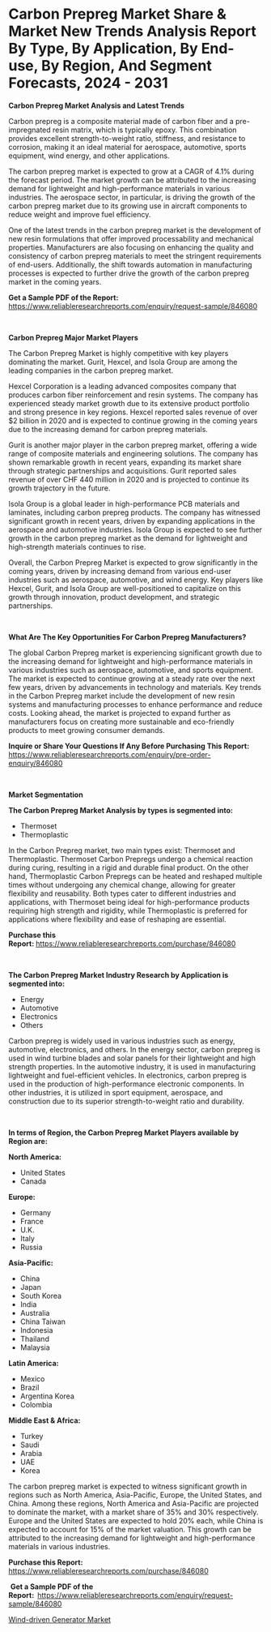 <p><h1>Carbon Prepreg Market Share & Market New Trends Analysis Report By Type, By Application, By End-use, By Region, And Segment Forecasts, 2024 - 2031</h1></p><p><strong>Carbon Prepreg Market Analysis and Latest Trends</strong></p>
<p><p>Carbon prepreg is a composite material made of carbon fiber and a pre-impregnated resin matrix, which is typically epoxy. This combination provides excellent strength-to-weight ratio, stiffness, and resistance to corrosion, making it an ideal material for aerospace, automotive, sports equipment, wind energy, and other applications.</p><p>The carbon prepreg market is expected to grow at a CAGR of 4.1% during the forecast period. The market growth can be attributed to the increasing demand for lightweight and high-performance materials in various industries. The aerospace sector, in particular, is driving the growth of the carbon prepreg market due to its growing use in aircraft components to reduce weight and improve fuel efficiency.</p><p>One of the latest trends in the carbon prepreg market is the development of new resin formulations that offer improved processability and mechanical properties. Manufacturers are also focusing on enhancing the quality and consistency of carbon prepreg materials to meet the stringent requirements of end-users. Additionally, the shift towards automation in manufacturing processes is expected to further drive the growth of the carbon prepreg market in the coming years.</p></p>
<p><strong>Get a Sample PDF of the Report:&nbsp;</strong> <a href="https://www.reliableresearchreports.com/enquiry/request-sample/846080">https://www.reliableresearchreports.com/enquiry/request-sample/846080</a></p>
<p>&nbsp;</p>
<p><strong>Carbon Prepreg Major Market Players</strong></p>
<p><p>The Carbon Prepreg Market is highly competitive with key players dominating the market. Gurit, Hexcel, and Isola Group are among the leading companies in the carbon prepreg market.</p><p>Hexcel Corporation is a leading advanced composites company that produces carbon fiber reinforcement and resin systems. The company has experienced steady market growth due to its extensive product portfolio and strong presence in key regions. Hexcel reported sales revenue of over $2 billion in 2020 and is expected to continue growing in the coming years due to the increasing demand for carbon prepreg materials.</p><p>Gurit is another major player in the carbon prepreg market, offering a wide range of composite materials and engineering solutions. The company has shown remarkable growth in recent years, expanding its market share through strategic partnerships and acquisitions. Gurit reported sales revenue of over CHF 440 million in 2020 and is projected to continue its growth trajectory in the future.</p><p>Isola Group is a global leader in high-performance PCB materials and laminates, including carbon prepreg products. The company has witnessed significant growth in recent years, driven by expanding applications in the aerospace and automotive industries. Isola Group is expected to see further growth in the carbon prepreg market as the demand for lightweight and high-strength materials continues to rise.</p><p>Overall, the Carbon Prepreg Market is expected to grow significantly in the coming years, driven by increasing demand from various end-user industries such as aerospace, automotive, and wind energy. Key players like Hexcel, Gurit, and Isola Group are well-positioned to capitalize on this growth through innovation, product development, and strategic partnerships.</p></p>
<p>&nbsp;</p>
<p><strong>What Are The Key Opportunities For Carbon Prepreg Manufacturers?</strong></p>
<p><p>The global Carbon Prepreg market is experiencing significant growth due to the increasing demand for lightweight and high-performance materials in various industries such as aerospace, automotive, and sports equipment. The market is expected to continue growing at a steady rate over the next few years, driven by advancements in technology and materials. Key trends in the Carbon Prepreg market include the development of new resin systems and manufacturing processes to enhance performance and reduce costs. Looking ahead, the market is projected to expand further as manufacturers focus on creating more sustainable and eco-friendly products to meet growing consumer demands.</p></p>
<p><strong>Inquire or Share Your Questions If Any Before Purchasing This Report:</strong> <a href="https://www.reliableresearchreports.com/enquiry/pre-order-enquiry/846080">https://www.reliableresearchreports.com/enquiry/pre-order-enquiry/846080</a></p>
<p>&nbsp;</p>
<p><strong>Market Segmentation</strong></p>
<p><strong>The Carbon Prepreg Market Analysis by types is segmented into:</strong></p>
<p><ul><li>Thermoset</li><li>Thermoplastic</li></ul></p>
<p><p>In the Carbon Prepreg market, two main types exist: Thermoset and Thermoplastic. Thermoset Carbon Prepregs undergo a chemical reaction during curing, resulting in a rigid and durable final product. On the other hand, Thermoplastic Carbon Prepregs can be heated and reshaped multiple times without undergoing any chemical change, allowing for greater flexibility and reusability. Both types cater to different industries and applications, with Thermoset being ideal for high-performance products requiring high strength and rigidity, while Thermoplastic is preferred for applications where flexibility and ease of reshaping are essential.</p></p>
<p><strong>Purchase this Report:&nbsp;</strong><a href="https://www.reliableresearchreports.com/purchase/846080">https://www.reliableresearchreports.com/purchase/846080</a></p>
<p>&nbsp;</p>
<p><strong>The Carbon Prepreg Market Industry Research by Application is segmented into:</strong></p>
<p><ul><li>Energy</li><li>Automotive</li><li>Electronics</li><li>Others</li></ul></p>
<p><p>Carbon prepreg is widely used in various industries such as energy, automotive, electronics, and others. In the energy sector, carbon prepreg is used in wind turbine blades and solar panels for their lightweight and high strength properties. In the automotive industry, it is used in manufacturing lightweight and fuel-efficient vehicles. In electronics, carbon prepreg is used in the production of high-performance electronic components. In other industries, it is utilized in sport equipment, aerospace, and construction due to its superior strength-to-weight ratio and durability.</p></p>
<p>&nbsp;</p>
<p><strong>In terms of Region, the Carbon Prepreg Market Players available by Region are:</strong></p>
<p>
    <p> <strong> North America: </strong>
        <ul>
            <li>United States</li>
            <li>Canada</li>
        </ul>
        </p> 
    <p> <strong> Europe: </strong>
        <ul>
            <li>Germany</li>
            <li>France</li>
            <li>U.K.</li>
            <li>Italy</li>
            <li>Russia</li>
        </ul>
        </p> 
    <p> <strong> Asia-Pacific: </strong>
        <ul>
            <li>China</li>
            <li>Japan</li>
            <li>South Korea</li>
            <li>India</li>
            <li>Australia</li>
            <li>China Taiwan</li>
            <li>Indonesia</li>
            <li>Thailand</li>
            <li>Malaysia</li>
        </ul>
        </p> 
    <p> <strong> Latin America: </strong>
        <ul>
            <li>Mexico</li>
            <li>Brazil</li>
            <li>Argentina Korea</li>
            <li>Colombia</li>
        </ul>
        </p> 
    <p> <strong> Middle East & Africa: </strong>
        <ul>
            <li>Turkey</li>
            <li>Saudi</li>
            <li>Arabia</li>
            <li>UAE</li>
            <li>Korea</li>
        </ul>
    </p>
    </p>
<p><p>The carbon prepreg market is expected to witness significant growth in regions such as North America, Asia-Pacific, Europe, the United States, and China. Among these regions, North America and Asia-Pacific are projected to dominate the market, with a market share of 35% and 30% respectively. Europe and the United States are expected to hold 20% each, while China is expected to account for 15% of the market valuation. This growth can be attributed to the increasing demand for lightweight and high-performance materials in various industries.</p></p>
<p><strong>Purchase this Report: </strong><a href="https://www.reliableresearchreports.com/purchase/846080">https://www.reliableresearchreports.com/purchase/846080</a></p>
<p>&nbsp;<strong>Get a Sample PDF of the Report:&nbsp;&nbsp;</strong><a href="https://www.reliableresearchreports.com/enquiry/request-sample/846080">https://www.reliableresearchreports.com/enquiry/request-sample/846080</a></p>
<p><strong></strong></p>
<p><p><a href="https://carnation-joke-41f.notion.site/Global-Wind-driven-Generator-Market-Size-and-Market-Trends-Insights-and-Projections-from-2024-to-20-779115c85b0a4c5783bc0fe55f91f4fc">Wind-driven Generator Market</a></p></p>